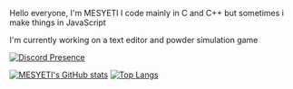 Hello everyone, I'm MESYETI
I code mainly in C and C++ but sometimes i make things in JavaScript

I'm currently working on a text editor and powder simulation game

[![Discord Presence](https://lanyard-profile-readme.vercel.app/api/739032871087374408
                            )](https://discord.com/users/739032871087374408)

[![MESYETI's GitHub stats](https://github-readme-stats.vercel.app/api?username=MESYETI&show_icons=true&theme=tokyonight)](https://github.com/anuraghazra/github-readme-stats)
[![Top Langs](https://github-readme-stats.vercel.app/api/top-langs/?username=MESYETI&theme=tokyonight)](https://github.com/anuraghazra/github-readme-stats)
